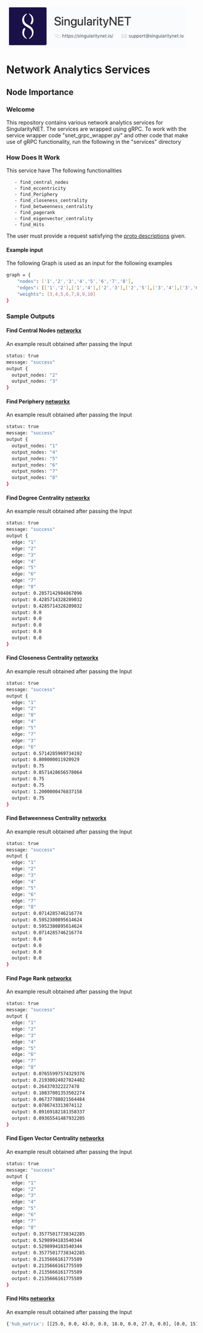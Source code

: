 [![SingnetLogo](../../../docs/assets/singnet-logo.jpg?raw=true 'SingularityNET')](https://singularitynet.io/)

# Network Analytics Services
## Node Importance


### Welcome

This repository contains various network analytics services for SingularityNET. The services are wrapped using gRPC. To work with the service wrapper code "snet_grpc_wrapper.py" and other code that make use of gRPC functionality, run the following in the "services" directory


### How Does It Work
This service have The following functionalities
       
       - find_central_nodes
       - find_eccentricity
       - find_Periphery
       - find_closeness_centrality
       - find_betweenness_centrality
       - find_pagerank
       - find_eigenvector_centrality
       - find_Hits


The user must provide a request satisfying the [proto descriptions](https://github.com/IsraelAbebe/network-analytics-services/blob/master/services/node_importance/service_spec/node_importance.proto) given.

#### Example input 
The following Graph is used as an input for the following examples
```bash
graph = {
	"nodes": ['1','2','3','4','5','6','7','8'],
	"edges": [['1','2'],['1','4'],['2','3'],['2','5'],['3','4'],['3','6'],['2','7'],['3','8']],
	"weights": [3,4,5,6,7,8,9,10]
}
```

### Sample  Outputs
#### Find Central Nodes [networkx](https://networkx.github.io/documentation/latest/reference/algorithms/generated/networkx.algorithms.distance_measures.center.html?highlight=algorithms%20distance_measures%20center#networkx.algorithms.distance_measures.center)
An example result obtained after passing the Input
```bash
status: true
message: "success"
output {
  output_nodes: "2"
  output_nodes: "3"
}
```

#### Find Periphery [networkx](https://networkx.github.io/documentation/stable/reference/algorithms/generated/networkx.algorithms.distance_measures.periphery.html#networkx.algorithms.distance_measures.periphery)
An example result obtained after passing the Input
```bash
status: true
message: "success"
output {
  output_nodes: "1"
  output_nodes: "4"
  output_nodes: "5"
  output_nodes: "6"
  output_nodes: "7"
  output_nodes: "8"
}
```
 
#### Find Degree Centrality [networkx](https://networkx.github.io/documentation/stable/reference/algorithms/centrality.html)
An example result obtained after passing the Input
```bash
status: true
message: "success"
output {
  edge: "1"
  edge: "2"
  edge: "3"
  edge: "4"
  edge: "5"
  edge: "6"
  edge: "7"
  edge: "8"
  output: 0.2857142984867096
  output: 0.4285714328289032
  output: 0.4285714328289032
  output: 0.0
  output: 0.0
  output: 0.0
  output: 0.0
  output: 0.0
}
```

#### Find Closeness Centrality [networkx](https://networkx.github.io/documentation/latest/reference/algorithms/generated/networkx.algorithms.bipartite.centrality.closeness_centrality.html?highlight=algorithms%20bipartite%20centrality%20closeness_centrality#networkx.algorithms.bipartite.centrality.closeness_centrality)
An example result obtained after passing the Input
```bash
status: true
message: "success"
output {
  edge: "1"
  edge: "2"
  edge: "8"
  edge: "4"
  edge: "5"
  edge: "7"
  edge: "3"
  edge: "6"
  output: 0.5714285969734192
  output: 0.800000011920929
  output: 0.75
  output: 0.8571428656578064
  output: 0.75
  output: 0.75
  output: 1.2000000476837158
  output: 0.75
}
```

#### Find Betweenness Centrality [networkx](https://networkx.github.io/documentation/latest/reference/algorithms/generated/networkx.algorithms.bipartite.centrality.betweenness_centrality.html?highlight=algorithms%20centrality%20betweenness_centrality#networkx.algorithms.bipartite.centrality.betweenness_centrality)
An example result obtained after passing the Input
```bash
status: true
message: "success"
output {
  edge: "1"
  edge: "2"
  edge: "3"
  edge: "4"
  edge: "5"
  edge: "6"
  edge: "7"
  edge: "8"
  output: 0.0714285746216774
  output: 0.5952380895614624
  output: 0.5952380895614624
  output: 0.0714285746216774
  output: 0.0
  output: 0.0
  output: 0.0
  output: 0.0
}

```

#### Find Page Rank [networkx](https://networkx.github.io/documentation/latest/reference/algorithms/generated/networkx.algorithms.link_analysis.pagerank_alg.pagerank.html#networkx.algorithms.link_analysis.pagerank_alg.pagerank)
An example result obtained after passing the Input
```bash
status: true
message: "success"
output {
  edge: "1"
  edge: "2"
  edge: "3"
  edge: "4"
  edge: "5"
  edge: "6"
  edge: "7"
  edge: "8"
  output: 0.07655997574329376
  output: 0.21930024027824402
  output: 0.264370322227478
  output: 0.10837001353502274
  output: 0.06737788021564484
  output: 0.0786743313074112
  output: 0.09169182181358337
  output: 0.09365541487932205
}
```

#### Find Eigen Vector Centrality [networkx](https://networkx.github.io/documentation/latest/reference/algorithms/generated/networkx.algorithms.centrality.eigenvector_centrality.html?highlight=algorithms%20centrality%20eigenvector_centrality#networkx.algorithms.centrality.eigenvector_centrality)
An example result obtained after passing the Input
```bash
status: true
message: "success"
output {
  edge: "1"
  edge: "2"
  edge: "3"
  edge: "4"
  edge: "5"
  edge: "6"
  edge: "7"
  edge: "8"
  output: 0.35775017738342285
  output: 0.5298994183540344
  output: 0.5298994183540344
  output: 0.35775017738342285
  output: 0.2135666161775589
  output: 0.2135666161775589
  output: 0.2135666161775589
  output: 0.2135666161775589
}
```

#### Find Hits [networkx](https://networkx.github.io/documentation/stable/reference/algorithms/link_analysis.html)
An example result obtained after passing the Input
```bash
{'hub_matrix': [[25.0, 0.0, 43.0, 0.0, 18.0, 0.0, 27.0, 0.0], [0.0, 151.0, 0.0, 47.0, 0.0, 40.0, 0.0, 50.0], [43.0, 0.0, 238.0, 0.0, 30.0, 0.0, 45.0, 0.0], [0.0, 47.0, 0.0, 65.0, 0.0, 56.0, 0.0, 70.0], [18.0, 0.0, 30.0, 0.0, 36.0, 0.0, 54.0, 0.0], [0.0, 40.0, 0.0, 56.0, 0.0, 64.0, 0.0, 80.0], [27.0, 0.0, 45.0, 0.0, 54.0, 0.0, 81.0, 0.0], [0.0, 50.0, 0.0, 70.0, 0.0, 80.0, 0.0, 100.0]]}
```



